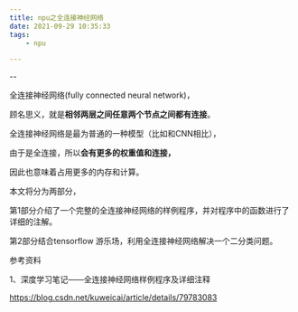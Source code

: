```yaml
---
title: npu之全连接神经网络
date: 2021-09-29 10:35:33
tags:
	- npu

---
```


--

全连接神经网络(fully connected neural network)，

顾名思义，就是**相邻两层之间任意两个节点之间都有连接**。

全连接神经网络是最为普通的一种模型（比如和CNN相比），

由于是全连接，所以**会有更多的权重值和连接，**

因此也意味着占用更多的内存和计算。

本文将分为两部分，

第1部分介绍了一个完整的全连接神经网络的样例程序，并对程序中的函数进行了详细的注解。

第2部分结合tensorflow 游乐场，利用全连接神经网络解决一个二分类问题。


参考资料

1、深度学习笔记——全连接神经网络样例程序及详细注释

https://blog.csdn.net/kuweicai/article/details/79783083